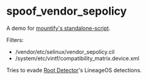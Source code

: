 # spoof_vendor_sepolicy

A demo for [mountify's standalone-script](https://github.com/backslashxx/mountify/tree/standalone-script).

Filters:
- /vendor/etc/selinux/vendor_sepolicy.cil
- /system/etc/vintf/compatibility_matrix.device.xml

Tries to evade [Root Detector](https://github.com/reveny/Android-Native-Root-Detector)'s LineageOS detections.
